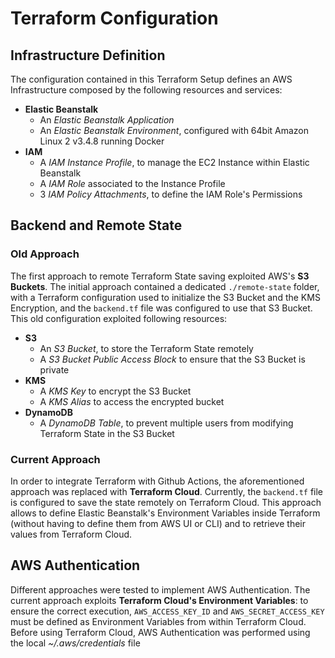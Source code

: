 # Terraform Configuration

## Infrastructure Definition
The configuration contained in this Terraform Setup defines an AWS Infrastructure composed by the following resources and services:
- **Elastic Beanstalk**
    - An *Elastic Beanstalk Application*
    - An *Elastic Beanstalk Environment*, configured with 64bit Amazon Linux 2 v3.4.8 running Docker
- **IAM**
    - A *IAM Instance Profile*, to manage the EC2 Instance within Elastic Beanstalk
    - A *IAM Role* associated to the Instance Profile
    - 3 *IAM Policy Attachments*, to define the IAM Role's Permissions

## Backend and Remote State
### Old Approach
The first approach to remote Terraform State saving exploited AWS's **S3 Buckets**. The initial approach contained a dedicated `./remote-state` folder, with a Terraform configuration used to initialize the S3 Bucket and the KMS Encryption, and the `backend.tf` file was configured to use that S3 Bucket. This old configuration exploited following resources:
- **S3**
    - An *S3 Bucket*, to store the Terraform State remotely
    - A *S3 Bucket Public Access Block* to ensure that the S3 Bucket is private
- **KMS**
    - A *KMS Key* to encrypt the S3 Bucket
    - A *KMS Alias* to access the encrypted bucket
- **DynamoDB**
    - A *DynamoDB Table*, to prevent multiple users from modifying Terraform State in the S3 Bucket

### Current Approach
In order to integrate Terraform with Github Actions, the aforementioned approach was replaced with **Terraform Cloud**. Currently, the `backend.tf` file is configured to save the state remotely on Terraform Cloud. This approach allows to define Elastic Beanstalk's Environment Variables inside Terraform (without having to define them from AWS UI or CLI) and to retrieve their values from Terraform Cloud.

## AWS Authentication
Different approaches were tested to implement AWS Authentication. The current approach exploits **Terraform Cloud's Environment Variables**: to ensure the correct execution, `AWS_ACCESS_KEY_ID` and `AWS_SECRET_ACCESS_KEY` must be defined as Environment Variables from within Terraform Cloud.
Before using Terraform Cloud, AWS Authentication was performed using the local *~/.aws/credentials* file